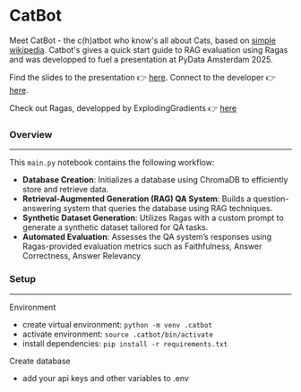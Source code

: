 # CatBot
Meet CatBot - the c(h)atbot who know's all about Cats, based on [simple wikipedia](https://simple.wikipedia.org/wiki/Cat). Catbot's gives a quick start guide to RAG evaluation using Ragas and was developped to fuel a presentation at PyData Amsterdam 2025. 

Find the slides to the presentation 👉 [here](pydata/slides.pdf). 
Connect to the developer 👉 [here](https://www.linkedin.com/in/mkmbader/).

Check out Ragas, developped by ExplodingGradients 👉 [here](https://docs.ragas.io/en/v0.1.21/index.html)


### Overview
___
This `main.py` notebook contains the following workflow:

- **Database Creation**: Initializes a database using ChromaDB to efficiently store and retrieve data.
- **Retrieval-Augmented Generation (RAG) QA System**: Builds a question-answering system that queries the database using RAG techniques.
- **Synthetic Dataset Generation**: Utilizes Ragas with a custom prompt to generate a synthetic dataset tailored for QA tasks.
- **Automated Evaluation**: Assesses the QA system’s responses using Ragas-provided evaluation metrics such as Faithfulness, Answer Correctness, Answer Relevancy

### Setup
___
Environment
* create virtual environment: `python -m venv .catbot`
* activate environment: `source .catbot/bin/activate`
* install dependencies: `pip install -r requirements.txt`

Create database
* add your api keys and other variables to .env
